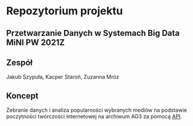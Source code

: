 # Repozytorium projektu

## Przetwarzanie Danych w Systemach Big Data MiNI PW 2021Z

## Zespół

Jakub Szypuła, Kacper Staroń, Zuzanna Mróz

## Koncept

Zebranie danych i analiza popularności wybranych mediów na podstawie poczytności twórczości internetowej na archiwum AO3 za pomocą [API](https://pypi.org/project/ao3-api/).
